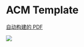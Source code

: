 # ACM Template

[自动构建的 PDF](https://memset0.github.io/acm-template.typ/dist/main.pdf)

![](https://count.getloli.com/get/@mem-acm-template?theme=rule34)